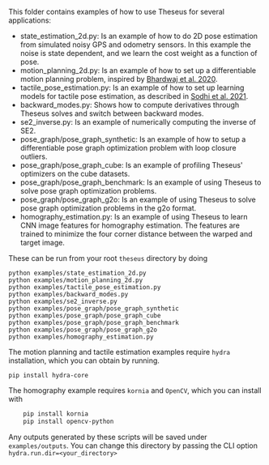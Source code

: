 This folder contains examples of how to use Theseus for several applications:

- state_estimation_2d.py: Is an example of how to do 2D pose estimation from simulated
noisy GPS and odometry sensors. In this example the noise is state dependent, and we
learn the cost weight as a function of pose. 
- motion_planning_2d.py: Is an example of how to set up a differentiable motion planning
problem, inspired by [Bhardwaj et al. 2020](https://arxiv.org/pdf/1907.09591.pdf).
- tactile_pose_estimation.py: Is an example of how to set up learning models for
tactile pose estimation, as described in [Sodhi et al. 2021](https://arxiv.org/abs/1705.10664).
- backward_modes.py: Shows how to compute derivatives through Theseus solves and switch between backward modes.
- se2_inverse.py: Is an example of numerically computing the inverse of SE2. 
- pose_graph/pose_graph_synthetic: Is an example of how to setup a differentiable pose graph optimization
problem with loop closure outliers.
- pose_graph/pose_graph_cube: Is an example of profiling Theseus' optimizers on the cube datasets.
- pose_graph/pose_graph_benchmark: Is an example of using Theseus to solve pose graph optimization problems.
- pose_graph/pose_graph_g2o: Is an example of using Theseus to solve pose graph optimization problems in the
g2o format.
- homography_estimation.py: Is an example of using Theseus to learn CNN image features for homography estimation.
The features are trained to minimize the four corner distance between the warped and target image.

These can be run from your root `theseus` directory by doing

    python examples/state_estimation_2d.py
    python examples/motion_planning_2d.py
    python examples/tactile_pose_estimation.py
    python examples/backward_modes.py
    python examples/se2_inverse.py
    python examples/pose_graph/pose_graph_synthetic
    python examples/pose_graph/pose_graph_cube
    python examples/pose_graph/pose_graph_benchmark
    python examples/pose_graph/pose_graph_g2o
    python examples/homography_estimation.py

The motion planning and tactile estimation examples require `hydra` installation, which you can obtain
by running.

    pip install hydra-core

The homography example requires `kornia` and `OpenCV`, which you can install with

```bash
    pip install kornia
    pip install opencv-python
```

Any outputs generated by these scripts will be saved under `examples/outputs`. You can 
change this directory by passing the CLI option `hydra.run.dir=<your_directory>`
